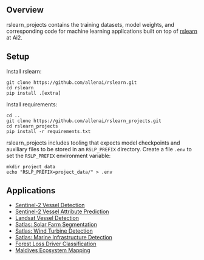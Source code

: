 Overview
--------

rslearn_projects contains the training datasets, model weights, and corresponding code
for machine learning applications built on top of
[rslearn](https://github.com/allenai/rslearn/) at Ai2.


Setup
-----

Install rslearn:

    git clone https://github.com/allenai/rslearn.git
    cd rslearn
    pip install .[extra]

Install requirements:

    cd ..
    git clone https://github.com/allenai/rslearn_projects.git
    cd rslearn_projects
    pip install -r requirements.txt

rslearn_projects includes tooling that expects model checkpoints and auxiliary files to
be stored in an `RSLP_PREFIX` directory. Create a file `.env` to set the `RSLP_PREFIX`
environment variable:

    mkdir project_data
    echo "RSLP_PREFIX=project_data/" > .env


Applications
------------

- [Sentinel-2 Vessel Detection](docs/sentinel2_vessels.md)
- [Sentinel-2 Vessel Attribute Prediction](docs/sentinel2_vessel_attribute.md)
- [Landsat Vessel Detection](docs/landsat_vessels.md)
- [Satlas: Solar Farm Segmentation](docs/satlas_solar_farm.md)
- [Satlas: Wind Turbine Detection](docs/satlas_wind_turbine.md)
- [Satlas: Marine Infrastructure Detection](docs/satlas_marine_infra.md)
- [Forest Loss Driver Classification](docs/forest_loss_driver.md)
- [Maldives Ecosystem Mapping](docs/maldives_ecosystem_mapping.md)
